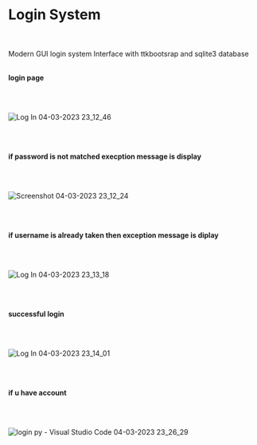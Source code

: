 # Login System
<br />
<br />
Modern GUI login system Interface with ttkbootsrap and sqlite3 database
<br />
<br />

**login page**

<br />
<br />

![Log In 04-03-2023 23_12_46](https://user-images.githubusercontent.com/106002920/222921080-8f1560af-da21-4b34-8a13-8ff72869f0df.png)

<br />
<br />

**if password is not matched execption message is display**

<br />
<br />

![Screenshot 04-03-2023 23_12_24](https://user-images.githubusercontent.com/106002920/222921143-a8efa40b-c439-4f0a-874a-c539ba4822f2.png)

<br />
<br />

**if username is already taken then exception message is diplay**

<br />
<br />

![Log In 04-03-2023 23_13_18](https://user-images.githubusercontent.com/106002920/222921201-7a096a25-dec5-4a6b-8611-3807c1bfc6f7.png)

<br />
<br />

**successful login**

<br />
<br />

![Log In 04-03-2023 23_14_01](https://user-images.githubusercontent.com/106002920/222921275-4113fa6c-6db2-484f-8aaf-65efcbcb2307.png)

<br />
<br />

**if u have account**

<br />
<br />

![login py - Visual Studio Code 04-03-2023 23_26_29](https://user-images.githubusercontent.com/106002920/222921451-643f0361-6944-4906-922e-00df91397ddb.png)

<br />
<br />
